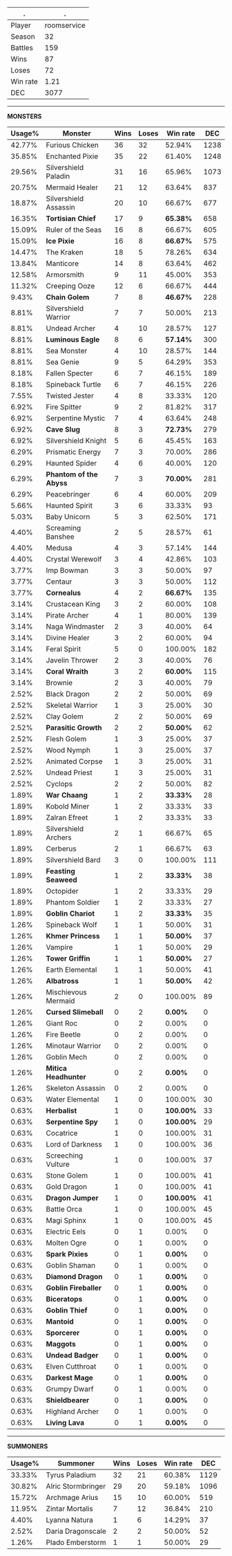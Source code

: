 .|.
|-|-
Player|roomservice
Season|32
Battles|159
Wins|87
Loses|72
Win rate|1.21
DEC|3077

---
**MONSTERS**

Usage%|Monster|Wins|Loses|Win rate|DEC|
-|-|-|-|-|-|
42.77%|Furious Chicken|36|32|52.94%|1238|
35.85%|Enchanted Pixie|35|22|61.40%|1248|
29.56%|Silvershield Paladin|31|16|65.96%|1073|
20.75%|Mermaid Healer|21|12|63.64%|837|
18.87%|Silvershield Assassin|20|10|66.67%|677|
16.35%|**Tortisian Chief**|17|9|**65.38%**|658|
15.09%|Ruler of the Seas|16|8|66.67%|605|
15.09%|**Ice Pixie**|16|8|**66.67%**|575|
14.47%|The Kraken|18|5|78.26%|634|
13.84%|Manticore|14|8|63.64%|462|
12.58%|Armorsmith|9|11|45.00%|353|
11.32%|Creeping Ooze|12|6|66.67%|444|
9.43%|**Chain Golem**|7|8|**46.67%**|228|
8.81%|Silvershield Warrior|7|7|50.00%|213|
8.81%|Undead Archer|4|10|28.57%|127|
8.81%|**Luminous Eagle**|8|6|**57.14%**|300|
8.81%|Sea Monster|4|10|28.57%|144|
8.81%|Sea Genie|9|5|64.29%|353|
8.18%|Fallen Specter|6|7|46.15%|189|
8.18%|Spineback Turtle|6|7|46.15%|226|
7.55%|Twisted Jester|4|8|33.33%|120|
6.92%|Fire Spitter|9|2|81.82%|317|
6.92%|Serpentine Mystic|7|4|63.64%|248|
6.92%|**Cave Slug**|8|3|**72.73%**|279|
6.92%|Silvershield Knight|5|6|45.45%|163|
6.29%|Prismatic Energy|7|3|70.00%|286|
6.29%|Haunted Spider|4|6|40.00%|120|
6.29%|**Phantom of the Abyss**|7|3|**70.00%**|281|
6.29%|Peacebringer|6|4|60.00%|209|
5.66%|Haunted Spirit|3|6|33.33%|93|
5.03%|Baby Unicorn|5|3|62.50%|171|
4.40%|Screaming Banshee|2|5|28.57%|61|
4.40%|Medusa|4|3|57.14%|144|
4.40%|Crystal Werewolf|3|4|42.86%|103|
3.77%|Imp Bowman|3|3|50.00%|97|
3.77%|Centaur|3|3|50.00%|112|
3.77%|**Cornealus**|4|2|**66.67%**|135|
3.14%|Crustacean King|3|2|60.00%|108|
3.14%|Pirate Archer|4|1|80.00%|139|
3.14%|Naga Windmaster|2|3|40.00%|64|
3.14%|Divine Healer|3|2|60.00%|94|
3.14%|Feral Spirit|5|0|100.00%|182|
3.14%|Javelin Thrower|2|3|40.00%|76|
3.14%|**Coral Wraith**|3|2|**60.00%**|115|
3.14%|Brownie|2|3|40.00%|79|
2.52%|Black Dragon|2|2|50.00%|69|
2.52%|Skeletal Warrior|1|3|25.00%|30|
2.52%|Clay Golem|2|2|50.00%|69|
2.52%|**Parasitic Growth**|2|2|**50.00%**|62|
2.52%|Flesh Golem|1|3|25.00%|37|
2.52%|Wood Nymph|1|3|25.00%|37|
2.52%|Animated Corpse|1|3|25.00%|31|
2.52%|Undead Priest|1|3|25.00%|31|
2.52%|Cyclops|2|2|50.00%|82|
1.89%|**War Chaang**|1|2|**33.33%**|28|
1.89%|Kobold Miner|1|2|33.33%|33|
1.89%|Zalran Efreet|1|2|33.33%|33|
1.89%|Silvershield Archers|2|1|66.67%|65|
1.89%|Cerberus|2|1|66.67%|63|
1.89%|Silvershield Bard|3|0|100.00%|111|
1.89%|**Feasting Seaweed**|1|2|**33.33%**|38|
1.89%|Octopider|1|2|33.33%|29|
1.89%|Phantom Soldier|1|2|33.33%|27|
1.89%|**Goblin Chariot**|1|2|**33.33%**|35|
1.26%|Spineback Wolf|1|1|50.00%|31|
1.26%|**Khmer Princess**|1|1|**50.00%**|37|
1.26%|Vampire|1|1|50.00%|29|
1.26%|**Tower Griffin**|1|1|**50.00%**|27|
1.26%|Earth Elemental|1|1|50.00%|41|
1.26%|**Albatross**|1|1|**50.00%**|42|
1.26%|Mischievous Mermaid|2|0|100.00%|89|
1.26%|**Cursed Slimeball**|0|2|**0.00%**|0|
1.26%|Giant Roc|0|2|0.00%|0|
1.26%|Fire Beetle|0|2|0.00%|0|
1.26%|Minotaur Warrior|0|2|0.00%|0|
1.26%|Goblin Mech|0|2|0.00%|0|
1.26%|**Mitica Headhunter**|0|2|**0.00%**|0|
1.26%|Skeleton Assassin|0|2|0.00%|0|
0.63%|Water Elemental|1|0|100.00%|30|
0.63%|**Herbalist**|1|0|**100.00%**|33|
0.63%|**Serpentine Spy**|1|0|**100.00%**|29|
0.63%|Cocatrice|1|0|100.00%|31|
0.63%|Lord of Darkness|1|0|100.00%|36|
0.63%|Screeching Vulture|1|0|100.00%|37|
0.63%|Stone Golem|1|0|100.00%|41|
0.63%|Gold Dragon|1|0|100.00%|41|
0.63%|**Dragon Jumper**|1|0|**100.00%**|41|
0.63%|Battle Orca|1|0|100.00%|45|
0.63%|Magi Sphinx|1|0|100.00%|45|
0.63%|Electric Eels|0|1|0.00%|0|
0.63%|Molten Ogre|0|1|0.00%|0|
0.63%|**Spark Pixies**|0|1|**0.00%**|0|
0.63%|Goblin Shaman|0|1|0.00%|0|
0.63%|**Diamond Dragon**|0|1|**0.00%**|0|
0.63%|**Goblin Fireballer**|0|1|**0.00%**|0|
0.63%|**Biceratops**|0|1|**0.00%**|0|
0.63%|**Goblin Thief**|0|1|**0.00%**|0|
0.63%|**Mantoid**|0|1|**0.00%**|0|
0.63%|**Sporcerer**|0|1|**0.00%**|0|
0.63%|**Maggots**|0|1|**0.00%**|0|
0.63%|**Undead Badger**|0|1|**0.00%**|0|
0.63%|Elven Cutthroat|0|1|0.00%|0|
0.63%|**Darkest Mage**|0|1|**0.00%**|0|
0.63%|Grumpy Dwarf|0|1|0.00%|0|
0.63%|**Shieldbearer**|0|1|**0.00%**|0|
0.63%|Highland Archer|0|1|0.00%|0|
0.63%|**Living Lava**|0|1|**0.00%**|0|

---
**SUMMONERS**

Usage%|Summoner|Wins|Loses|Win rate|DEC|
-|-|-|-|-|-|
33.33%|Tyrus Paladium|32|21|60.38%|1129|
30.82%|Alric Stormbringer|29|20|59.18%|1096|
15.72%|Archmage Arius|15|10|60.00%|519|
11.95%|Zintar Mortalis|7|12|36.84%|210|
4.40%|Lyanna Natura|1|6|14.29%|37|
2.52%|Daria Dragonscale|2|2|50.00%|52|
1.26%|Plado Emberstorm|1|1|50.00%|29|
